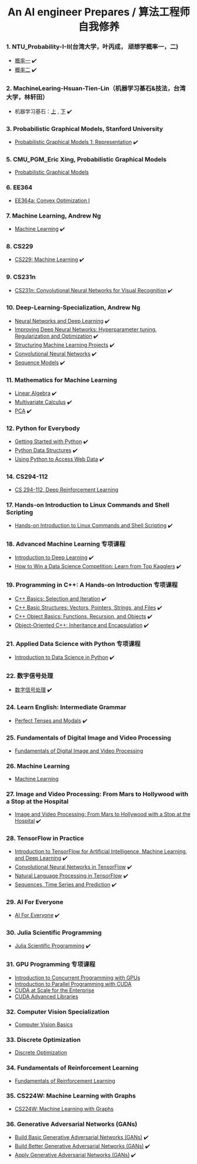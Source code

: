 # <center>An AI engineer Prepares / 算法工程师自我修养</center>


### 1. NTU_Probability-I-II(台湾大学，叶丙成， 顽想学概率一，二)
 * [概率一](https://www.coursera.org/learn/prob1) :heavy_check_mark: 
 * [概率二](https://www.coursera.org/learn/prob2) :heavy_check_mark:

### 2. MachineLearing-Hsuan-Tien-Lin（机器学习基石&技法，台湾大学，林轩田）
 * 机器学习基石：[上](https://www.coursera.org/learn/ntumlone-mathematicalfoundations) , [下]( https://www.coursera.org/learn/ntumlone-algorithmicfoundations) :heavy_check_mark:

### 3. Probabilistic Graphical Models, Stanford University
 * [Probabilistic Graphical Models 1: Representation](https://www.coursera.org/learn/probabilistic-graphical-models/home/welcome) :heavy_check_mark:
 
### 5. CMU_PGM_Eric Xing, Probabilistic Graphical Models
 * [Probabilistic Graphical Models](http://www.cs.cmu.edu/~epxing/Class/10708-14/lecture.html)
 
 ### 6. EE364
 * [EE364a: Convex Optimization I](http://web.stanford.edu/class/ee364a/)
 
 ### 7. Machine Learning, Andrew Ng
 * [Machine Learning](https://www.coursera.org/learn/machine-learning) :heavy_check_mark:
 
 ### 8. CS229
 * [CS229: Machine Learning](https://see.stanford.edu/Course/CS229) :heavy_check_mark:
 
 ### 9. CS231n
 * [CS231n: Convolutional Neural Networks for Visual Recognition](http://cs231n.stanford.edu/) :heavy_check_mark:
 
 ### 10. Deep-Learning-Specialization, Andrew Ng
 * [Neural Networks and Deep Learning](https://www.coursera.org/learn/neural-networks-deep-learning?specialization=deep-learning) :heavy_check_mark:
 * [Improving Deep Neural Networks: Hyperparameter tuning, Regularization and Optimization](https://www.coursera.org/learn/deep-neural-network?specialization=deep-learning) :heavy_check_mark:
 * [Structuring Machine Learning Projects](https://www.coursera.org/learn/machine-learning-projects?specialization=deep-learning) :heavy_check_mark:
 * [Convolutional Neural Networks](https://www.coursera.org/learn/convolutional-neural-networks?specialization=deep-learning) :heavy_check_mark:
 * [Sequence Models](https://www.coursera.org/learn/nlp-sequence-models/home/welcome) :heavy_check_mark:
 
 ### 11. Mathematics for Machine Learning
 * [Linear Algebra](https://www.coursera.org/learn/linear-algebra-machine-learning/home/welcome) :heavy_check_mark:
 * [Multivariate Calculus](https://www.coursera.org/learn/multivariate-calculus-machine-learning/home/welcome) :heavy_check_mark:
 * [PCA](https://www.coursera.org/learn/pca-machine-learning/home/welcome) :heavy_check_mark:
 
 ### 12. Python for Everybody
 * [Getting Started with Python](https://www.coursera.org/learn/python/home/welcome) :heavy_check_mark:
 * [Python Data Structures](https://www.coursera.org/learn/python-data/home/welcome) :heavy_check_mark:
 * [Using Python to Access Web Data](https://www.coursera.org/learn/python-network-data/home/welcome) :heavy_check_mark:

 
 ### 14. CS294-112
 * [CS 294-112, Deep Reinforcement Learning](http://rail.eecs.berkeley.edu/deeprlcourse/)
 
 
 ### 17. Hands-on Introduction to Linux Commands and Shell Scripting
 * [Hands-on Introduction to Linux Commands and Shell Scripting](https://www.coursera.org/learn/hands-on-introduction-to-linux-commands-and-shell-scripting/home/week/1) :heavy_check_mark:
 
 ### 18. Advanced Machine Learning 专项课程
 * [Introduction to Deep Learning](https://www.coursera.org/learn/intro-to-deep-learning?specialization=aml) :heavy_check_mark:
 * [How to Win a Data Science Competition: Learn from Top Kagglers](https://www.coursera.org/learn/competitive-data-science) :heavy_check_mark:

 ### 19. Programming in C++: A Hands-on Introduction 专项课程
 * [C++ Basics: Selection and Iteration](https://www.coursera.org/learn/codio-cpp-basics?specialization=hands-on-cpp)  :heavy_check_mark:
 * [C++ Basic Structures: Vectors, Pointers, Strings, and Files](https://www.coursera.org/learn/cpp-basic-structures-vectors-pointers-strings-and-files?specialization=hands-on-cpp)  :heavy_check_mark:
 * [C++ Object Basics: Functions, Recursion, and Objects](https://www.coursera.org/learn/cpp-object-basics?specialization=hands-on-cpp) :heavy_check_mark:
 * [Object-Oriented C++: Inheritance and Encapsulation](https://www.coursera.org/learn/object-oriented-cpp?specialization=hands-on-cpp) :heavy_check_mark:

### 21. Applied Data Science with Python 专项课程
 * [Introduction to Data Science in Python](https://www.coursera.org/learn/python-data-analysis/home/welcome) :heavy_check_mark:


### 22. 数字信号处理
 * [数字信号处理](https://www.coursera.org/learn/dsp) :heavy_check_mark:
 
 
### 24. Learn English: Intermediate Grammar
 * [Perfect Tenses and Modals](https://www.coursera.org/learn/perfect-tenses-modals/home/welcome) :heavy_check_mark:
 
 
### 25. Fundamentals of Digital Image and Video Processing
 * [Fundamentals of Digital Image and Video Processing](https://www.coursera.org/learn/digital) 
 
### 26. Machine Learning
 * [Machine Learning](https://www.edx.org/course/machine-learning)
 
### 27. Image and Video Processing: From Mars to Hollywood with a Stop at the Hospital
 * [Image and Video Processing: From Mars to Hollywood with a Stop at the Hospital](https://www.coursera.org/learn/image-processing/home/welcome)  :heavy_check_mark:
 
### 28. TensorFlow in Practice
* [Introduction to TensorFlow for Artificial Intelligence, Machine Learning, and Deep Learning](https://www.coursera.org/learn/introduction-tensorflow/home/welcome)  :heavy_check_mark:
 * [Convolutional Neural Networks in TensorFlow](https://www.coursera.org/learn/convolutional-neural-networks-tensorflow)  :heavy_check_mark:
 * [Natural Language Processing in TensorFlow](https://www.coursera.org/learn/natural-language-processing-tensorflow)   :heavy_check_mark:
 * [Sequences, Time Series and Prediction](https://www.coursera.org/learn/tensorflow-sequences-time-series-and-prediction) :heavy_check_mark:


### 29. AI For Everyone
 * [AI For Everyone](https://www.coursera.org/learn/ai-for-everyone/home/welcome)  :heavy_check_mark:
 
### 30. Julia Scientific Programming
* [Julia Scientific Programming](https://www.coursera.org/learn/julia-programming/home/welcome)  :heavy_check_mark:

### 31. GPU Programming 专项课程
* [Introduction to Concurrent Programming with GPUs](https://www.coursera.org/learn/build-basic-generative-adversarial-networks-gans/home/welcome(https://www.coursera.org/learn/introduction-to-concurrent-programming?specialization=gpu-programming)) 
* [
Introduction to Parallel Programming with CUDA](https://www.coursera.org/learn/build-better-generative-adversarial-networks-gans/home/welcome(https://www.coursera.org/learn/introduction-to-parallel-programming-with-cuda?specialization=gpu-programming))
* [CUDA at Scale for the Enterprise](https://www.coursera.org/learn/cuda-at-scale-for-the-enterprise?specialization=gpu-programming)
* [CUDA Advanced Libraries](https://www.coursera.org/learn/cuda-advanced-libraries?specialization=gpu-programming)

### 32. Computer Vision Specialization
* [Computer Vision Basics](https://www.coursera.org/learn/computer-vision-basics)


### 33. Discrete Optimization
* [Discrete Optimization](https://www.coursera.org/learn/discrete-optimization/home/welcome)  

### 34. Fundamentals of Reinforcement Learning
* [Fundamentals of Reinforcement Learning](https://www.coursera.org/learn/fundamentals-of-reinforcement-learning/home/welcome)

### 35. CS224W: Machine Learning with Graphs
* [CS224W: Machine Learning with Graphs](http://web.stanford.edu/class/cs224w/)

### 36. Generative Adversarial Networks (GANs)
* [Build Basic Generative Adversarial Networks (GANs)](https://www.coursera.org/learn/build-basic-generative-adversarial-networks-gans/home/welcome)  :heavy_check_mark:
* [Build Better Generative Adversarial Networks (GANs)](https://www.coursera.org/learn/build-better-generative-adversarial-networks-gans/home/welcome)  :heavy_check_mark:
* [Apply Generative Adversarial Networks (GANs)](https://www.coursera.org/learn/apply-generative-adversarial-networks-gans/home/welcome)  :heavy_check_mark:

